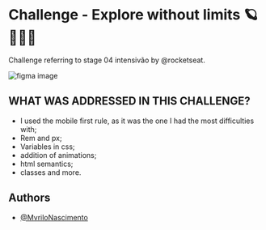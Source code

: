 
# Challenge - Explore without limits 🪐👨‍🚀🚀

Challenge referring to stage 04 intensivão by @rocketseat.


<img src="/images/cover.svg.png" alt="figma image" class="figma">




## WHAT WAS ADDRESSED IN THIS CHALLENGE?


- I used the mobile first rule, as it was the one I had the most difficulties with;
- Rem and px;
- Variables in css;
- addition of animations;
- html semantics;
- classes and more.


## Authors

- [@MvriloNascimento](https://www.github.com/MvriloNascimento)

